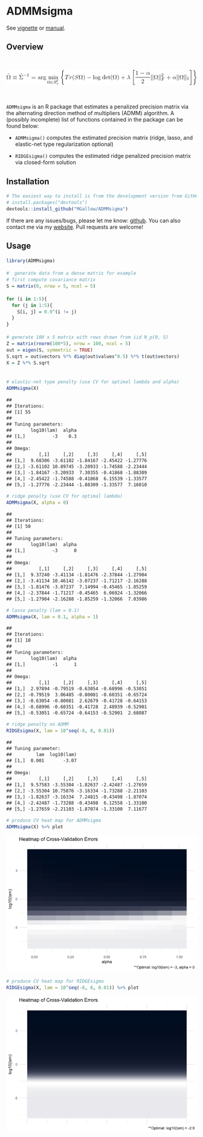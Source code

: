 ADMMsigma
================

See [vignette](https://mgallow.github.io/ADMMsigma/) or [manual](https://github.com/MGallow/ADMMsigma/blob/master/ADMMsigma.pdf).

Overview
--------

<br>

<p align="center">
<img src="lik.gif">
</p>
<br>

`ADMMsigma` is an R package that estimates a penalized precision matrix via the alternating direction method of multipliers (ADMM) algorithm. A (possibly incomplete) list of functions contained in the package can be found below:

-   `ADMMsigma()` computes the estimated precision matrix (ridge, lasso, and elastic-net type regularization optional)

-   `RIDGEsigma()` computes the estimated ridge penalized precision matrix via closed-form solution

Installation
------------

``` r
# The easiest way to install is from the development version from GitHub:
# install.packages("devtools")
devtools::install_github("MGallow/ADMMsigma")
```

If there are any issues/bugs, please let me know: [github](https://github.com/MGallow/ADMMsigma/issues). You can also contact me via my [website](http://users.stat.umn.edu/~gall0441/). Pull requests are welcome!

Usage
-----

``` r
library(ADMMsigma)

#  generate data from a dense matrix for example
# first compute covariance matrix
S = matrix(0, nrow = 5, ncol = 5)

for (i in 1:5){
  for (j in 1:5){
    S[i, j] = 0.9^(i != j)
  }
}

# generate 100 x 5 matrix with rows drawn from iid N_p(0, S)
Z = matrix(rnorm(100*5), nrow = 100, ncol = 5)
out = eigen(S, symmetric = TRUE)
S.sqrt = out$vectors %*% diag(out$values^0.5) %*% t(out$vectors)
X = Z %*% S.sqrt


# elastic-net type penalty (use CV for optimal lambda and alpha)
ADMMsigma(X)
```

    ## 
    ## Iterations:
    ## [1] 55
    ## 
    ## Tuning parameters:
    ##       log10(lam)  alpha
    ## [1,]          -3    0.3
    ## 
    ## Omega:
    ##          [,1]     [,2]     [,3]     [,4]     [,5]
    ## [1,]  9.68306 -3.61102 -1.84167 -2.45422 -1.27776
    ## [2,] -3.61102 10.89745 -3.20933 -1.74588 -2.23444
    ## [3,] -1.84167 -3.20933  7.30355 -0.41868 -1.88309
    ## [4,] -2.45422 -1.74588 -0.41868  6.15539 -1.33577
    ## [5,] -1.27776 -2.23444 -1.88309 -1.33577  7.16010

``` r
# ridge penalty (use CV for optimal lambda)
ADMMsigma(X, alpha = 0)
```

    ## 
    ## Iterations:
    ## [1] 50
    ## 
    ## Tuning parameters:
    ##       log10(lam)  alpha
    ## [1,]          -3      0
    ## 
    ## Omega:
    ##          [,1]     [,2]     [,3]     [,4]     [,5]
    ## [1,]  9.37240 -3.41134 -1.81476 -2.37844 -1.27904
    ## [2,] -3.41134 10.46142 -3.07237 -1.71217 -2.16288
    ## [3,] -1.81476 -3.07237  7.14994 -0.45465 -1.85259
    ## [4,] -2.37844 -1.71217 -0.45465  6.06924 -1.32066
    ## [5,] -1.27904 -2.16288 -1.85259 -1.32066  7.03986

``` r
# lasso penalty (lam = 0.1)
ADMMsigma(X, lam = 0.1, alpha = 1)
```

    ## 
    ## Iterations:
    ## [1] 10
    ## 
    ## Tuning parameters:
    ##       log10(lam)  alpha
    ## [1,]          -1      1
    ## 
    ## Omega:
    ##          [,1]     [,2]     [,3]     [,4]     [,5]
    ## [1,]  2.97894 -0.79519 -0.63054 -0.68996 -0.53051
    ## [2,] -0.79519  3.06485 -0.80081 -0.60351 -0.65724
    ## [3,] -0.63054 -0.80081  2.62679 -0.41728 -0.64153
    ## [4,] -0.68996 -0.60351 -0.41728  2.48939 -0.52901
    ## [5,] -0.53051 -0.65724 -0.64153 -0.52901  2.68087

``` r
# ridge penalty no ADMM
RIDGEsigma(X, lam = 10^seq(-8, 8, 0.01))
```

    ## 
    ## Tuning parameter:
    ##         lam  log10(lam)
    ## [1,]  0.001       -3.07
    ## 
    ## Omega:
    ##          [,1]     [,2]     [,3]     [,4]     [,5]
    ## [1,]  9.57583 -3.55304 -1.82637 -2.42487 -1.27659
    ## [2,] -3.55304 10.75876 -3.16334 -1.73288 -2.21103
    ## [3,] -1.82637 -3.16334  7.24815 -0.43498 -1.87074
    ## [4,] -2.42487 -1.73288 -0.43498  6.12558 -1.33100
    ## [5,] -1.27659 -2.21103 -1.87074 -1.33100  7.11677

``` r
# produce CV heat map for ADMMsigma
ADMMsigma(X) %>% plot
```

![](README_files/figure-markdown_github/unnamed-chunk-2-1.png)

``` r
# produce CV heat map for RIDGEsigma
RIDGEsigma(X, lam = 10^seq(-8, 8, 0.01)) %>% plot
```

![](README_files/figure-markdown_github/unnamed-chunk-2-2.png)
